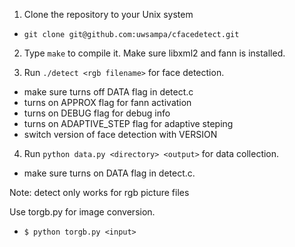 
1. Clone the repository to your Unix system
 * `git clone git@github.com:uwsampa/cfacedetect.git`
 
2. Type `make` to compile it. Make sure libxml2 and fann is installed.

3. Run `./detect <rgb filename>` for face detection. 
 * make sure turns off DATA flag in detect.c
 * turns on APPROX flag for fann activation
 * turns on DEBUG flag for debug info
 * turns on ADAPTIVE_STEP flag for adaptive steping
 * switch version of face detection with VERSION

4. Run `python data.py <directory> <output>` for data collection.
 * make sure turns on DATA flag in detect.c.

Note: detect only works for rgb picture files

Use torgb.py for image conversion.
 * `$ python torgb.py <input>`


